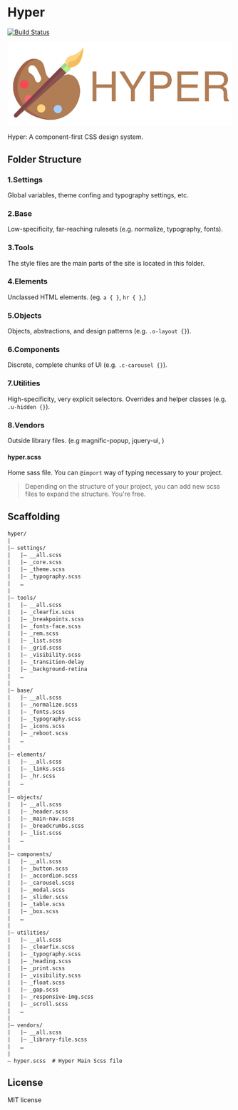 Hyper
=============
[![Build Status](https://travis-ci.org/ilkeryilmaz/Hyper.svg?branch=feature%2Fnew-version)](https://travis-ci.org/ilkeryilmaz/Hyper)

<p align="center">
  <img src="docs/assets/hyper.svg" alt="logo" />
</p>

Hyper: A component-first CSS design system. 


Folder Structure
---
### 1.Settings
Global variables, theme confing and typography settings, etc.

### 2.Base
Low-specificity, far-reaching rulesets (e.g. normalize, typography, fonts).

### 3.Tools
The style files are the main parts of the site is located in this folder.

### 4.Elements
Unclassed HTML elements. (eg. `a { }`, `hr { }`,)

### 5.Objects
Objects, abstractions, and design patterns (e.g. `.o-layout {}`).


### 6.Components
Discrete, complete chunks of UI (e.g. `.c-carousel {}`).

### 7.Utilities
High-specificity, very explicit selectors. Overrides and helper classes (e.g. `.u-hidden {}`).

### 8.Vendors  
Outside library files. (e.g magnific-popup, jquery-ui, )

#### hyper.scss
Home sass file. You can `@import` way of typing necessary to your project.

> Depending on the structure of your project, you can add new scss files to expand the structure. You're free.


Scaffolding
---
````
hyper/
|
|– settings/
|   |– __all.scss
|   |– _core.scss   
|   |– _theme.scss
|   |– _typography.scss
|   …
|
|– tools/
|   |– __all.scss
|   |– _clearfix.scss    
|   |– _breakpoints.scss
|   |– _fonts-face.scss   
|   |– _rem.scss
|   |– _list.scss
|   |– _grid.scss
|   |– _visibility.scss
|   |– _transition-delay
|   |– _background-retina
|   …                     
|
|– base/
|   |– __all.scss
|   |– _normalize.scss      
|   |– _fonts.scss     
|   |– _typography.scss
|   |– _icons.scss   
|   |– _reboot.scss            
|   …  
|
|– elements/
|   |– __all.scss
|   |– _links.scss      
|   |– _hr.scss             
|   …  
|                   
|– objects/
|   |– __all.scss
|   |– _header.scss
|   |– _main-nav.scss
|   |– _breadcrumbs.scss
|   |– _list.scss
|   …                     
|
|– components/
|   |– __all.scss
|   |– _button.scss     
|   |– _accordion.scss
|   |– _carousel.scss
|   |– _modal.scss
|   |– _slider.scss
|   |– _table.scss
|   |– _box.scss
|   …                   
|
|– utilities/
|   |– __all.scss
|   |– _clearfix.scss 
|   |– _typography.scss 
|   |– _heading.scss 
|   |– _print.scss 
|   |– _visibility.scss 
|   |– _float.scss 
|   |– _gap.scss 
|   |– _responsive-img.scss 
|   |– _scroll.scss 
|   … 
|
|– vendors/
|   |– __all.scss
|   |– _library-file.scss  
|   …                     
|
– hyper.scss  # Hyper Main Scss file
````

## License
MIT license
